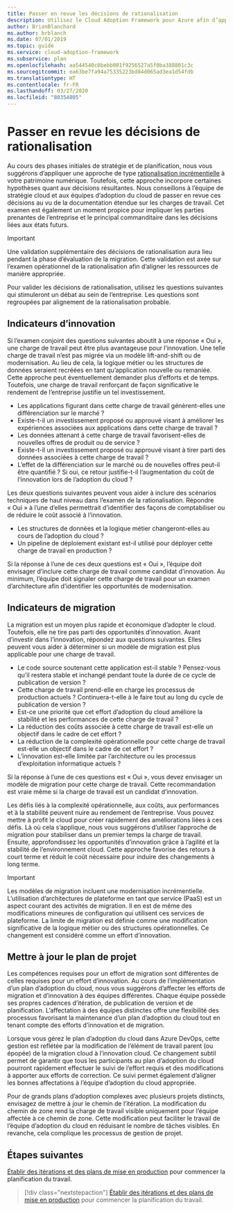 ```yaml
---
title: Passer en revue les décisions de rationalisation
description: Utilisez le Cloud Adoption Framework pour Azure afin d’apprendre à évaluer les décisions de rationalisation et faciliter une conversation avec l’entreprise.
author: BrianBlanchard
ms.author: brblanch
ms.date: 07/01/2019
ms.topic: guide
ms.service: cloud-adoption-framework
ms.subservice: plan
ms.openlocfilehash: aa544540c0bebb001f9256527a5f0ba388801c3c
ms.sourcegitcommit: ea63be7fa94a75335223bd84d065ad3ea1d54fdb
ms.translationtype: HT
ms.contentlocale: fr-FR
ms.lasthandoff: 03/27/2020
ms.locfileid: "80354805"
---
```

# <a name="review-rationalization-decisions"></a>Passer en revue les décisions de rationalisation

Au cours des phases initiales de stratégie et de planification, nous vous suggérons d’appliquer une approche de type [rationalisation incrémentielle](../digital-estate/rationalize.md#incremental-rationalization) à votre patrimoine numérique. Toutefois, cette approche incorpore certaines hypothèses quant aux décisions résultantes. Nous conseillons à l’équipe de stratégie cloud et aux équipes d’adoption du cloud de passer en revue ces décisions au vu de la documentation étendue sur les charges de travail. Cet examen est également un moment propice pour impliquer les parties prenantes de l’entreprise et le principal commanditaire dans les décisions liées aux états futurs.

> [!IMPORTANT]
> Une validation supplémentaire des décisions de rationalisation aura lieu pendant la phase d’évaluation de la migration. Cette validation est axée sur l’examen opérationnel de la rationalisation afin d’aligner les ressources de manière appropriée.

Pour valider les décisions de rationalisation, utilisez les questions suivantes qui stimuleront un débat au sein de l’entreprise. Les questions sont regroupées par alignement de la rationalisation probable.

## <a name="innovation-indicators"></a>Indicateurs d’innovation

Si l’examen conjoint des questions suivantes aboutit à une réponse « Oui », une charge de travail peut être plus avantageuse pour l’innovation. Une telle charge de travail n’est pas migrée via un modèle lift-and-shift ou de modernisation. Au lieu de cela, la logique métier ou les structures de données seraient recréées en tant qu’application nouvelle ou remaniée. Cette approche peut éventuellement demander plus d’efforts et de temps. Toutefois, une charge de travail renforçant de façon significative le rendement de l’entreprise justifie un tel investissement.

- Les applications figurant dans cette charge de travail génèrent-elles une différenciation sur le marché ?
- Existe-t-il un investissement proposé ou approuvé visant à améliorer les expériences associées aux applications dans cette charge de travail ?
- Les données attenant à cette charge de travail favorisent-elles de nouvelles offres de produit ou de service ?
- Existe-t-il un investissement proposé ou approuvé visant à tirer parti des données associées à cette charge de travail ?
- L’effet de la différenciation sur le marché ou de nouvelles offres peut-il être quantifié ? Si oui, ce retour justifie-t-il l’augmentation du coût de l’innovation lors de l’adoption du cloud ?

Les deux questions suivantes peuvent vous aider à inclure des scénarios techniques de haut niveau dans l’examen de la rationalisation. Répondre « Oui » à l’une d’elles permettrait d’identifier des façons de comptabiliser ou de réduire le coût associé à l’innovation.

- Les structures de données et la logique métier changeront-elles au cours de l’adoption du cloud ?
- Un pipeline de déploiement existant est-il utilisé pour déployer cette charge de travail en production ?

Si la réponse à l’une de ces deux questions est « Oui », l’équipe doit envisager d’inclure cette charge de travail comme candidat d’innovation. Au minimum, l’équipe doit signaler cette charge de travail pour un examen d’architecture afin d’identifier les opportunités de modernisation.

## <a name="migration-indicators"></a>Indicateurs de migration

La migration est un moyen plus rapide et économique d’adopter le cloud. Toutefois, elle ne tire pas parti des opportunités d’innovation. Avant d’investir dans l’innovation, répondez aux questions suivantes. Elles peuvent vous aider à déterminer si un modèle de migration est plus applicable pour une charge de travail.

- Le code source soutenant cette application est-il stable ? Pensez-vous qu’il restera stable et inchangé pendant toute la durée de ce cycle de publication de version ?
- Cette charge de travail prend-elle en charge les processus de production actuels ? Continuera-t-elle à le faire tout au long du cycle de publication de version ?
- Est-ce une priorité que cet effort d’adoption du cloud améliore la stabilité et les performances de cette charge de travail ?
- La réduction des coûts associée à cette charge de travail est-elle un objectif dans le cadre de cet effort ?
- La réduction de la complexité opérationnelle pour cette charge de travail est-elle un objectif dans le cadre de cet effort ?
- L’innovation est-elle limitée par l’architecture ou les processus d’exploitation informatique actuels ?

Si la réponse à l’une de ces questions est « Oui », vous devez envisager un modèle de migration pour cette charge de travail. Cette recommandation est vraie même si la charge de travail est un candidat d’innovation.

Les défis liés à la complexité opérationnelle, aux coûts, aux performances et à la stabilité peuvent nuire au rendement de l’entreprise. Vous pouvez mettre à profit le cloud pour créer rapidement des améliorations liées à ces défis. Là où cela s’applique, nous vous suggérons d’utiliser l’approche de migration pour stabiliser dans un premier temps la charge de travail. Ensuite, approfondissez les opportunités d’innovation grâce à l’agilité et la stabilité de l’environnement cloud. Cette approche favorise des retours à court terme et réduit le coût nécessaire pour induire des changements à long terme.

> [!IMPORTANT]
> Les modèles de migration incluent une modernisation incrémentielle. L’utilisation d’architectures de plateforme en tant que service (PaaS) est un aspect courant des activités de migration. Il en est de même des modifications mineures de configuration qui utilisent ces services de plateforme. La limite de migration est définie comme une modification significative de la logique métier ou des structures opérationnelles. Ce changement est considéré comme un effort d’innovation.

## <a name="update-the-project-plan"></a>Mettre à jour le plan de projet

Les compétences requises pour un effort de migration sont différentes de celles requises pour un effort d’innovation. Au cours de l’implémentation d’un plan d’adoption du cloud, nous vous suggérons d’affecter les efforts de migration et d’innovation à des équipes différentes. Chaque équipe possède ses propres cadences d’itération, de publication de version et de planification. L’affectation à des équipes distinctes offre une flexibilité des processus favorisant la maintenance d’un plan d’adoption du cloud tout en tenant compte des efforts d’innovation et de migration.

Lorsque vous gérez le plan d’adoption du cloud dans Azure DevOps, cette gestion est reflétée par la modification de l’élément de travail parent (ou épopée) de la migration cloud à l’innovation cloud. Ce changement subtil permet de garantir que tous les participants au plan d’adoption du cloud pourront rapidement effectuer le suivi de l’effort requis et des modifications à apporter aux efforts de correction. Ce suivi permet également d’aligner les bonnes affectations à l’équipe d’adoption du cloud appropriée.

Pour de grands plans d’adoption complexes avec plusieurs projets distincts, envisagez de mettre à jour le chemin de l’itération. La modification du chemin de zone rend la charge de travail visible uniquement pour l’équipe affectée à ce chemin de zone. Cette modification peut faciliter le travail de l’équipe d’adoption du cloud en réduisant le nombre de tâches visibles. En revanche, cela complique les processus de gestion de projet.

## <a name="next-steps"></a>Étapes suivantes

[Établir des itérations et des plans de mise en production](./iteration-paths.md) pour commencer la planification du travail.

> [!div class="nextstepaction"]
> [Établir des itérations et des plans de mise en production](./iteration-paths.md) pour commencer la planification du travail.

